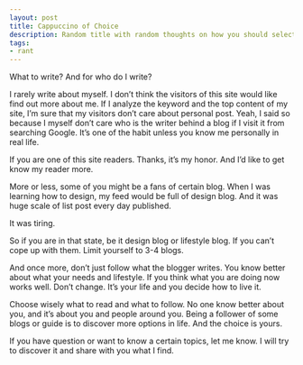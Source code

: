 ```yaml
---
layout: post
title: Cappuccino of Choice
description: Random title with random thoughts on how you should select your stream of information carefully.
tags:
- rant
---
```

What to write? And for who do I write?

I rarely write about myself. I don’t think the visitors of this site would like find out more about me. If I analyze the keyword and the top content of my site, I’m sure that my visitors don’t care about personal post. Yeah, I said so because I myself don’t care who is the writer behind a blog if I visit it from searching Google. It’s one of the habit unless you know me personally in real life.

<!--more-->

If you are one of this site readers. Thanks, it’s my honor. And I’d like to get know my reader more.

More or less, some of you might be a fans of certain blog. When I was learning how to design, my feed would be full of design blog. And it was huge scale of list post every day published.

It was tiring.

So if you are in that state, be it design blog or lifestyle blog. If you can’t cope up with them. Limit yourself to 3-4 blogs.

And once more, don’t just follow what the blogger writes. You know better about what your needs and lifestyle. If you think what you are doing now works well. Don’t change. It’s your life and you decide how to live it.

Choose wisely what to read and what to follow. No one know better about you, and it’s about you and people around you. Being a follower of some blogs or guide is to discover more options in life. And the choice is yours.

If you have question or want to know a certain topics, let me know. I will try to discover it and share with you what I find.